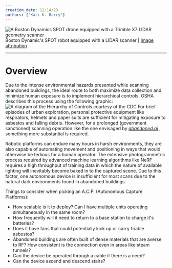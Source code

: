 ```yaml
---
creation_date: 12/14/23
authors: ["Kari K. Barry"]
---
```

![A Boston Dynamics SPOT drone equipped with a Trimble X7 LIDAR geometry scanner](https://media.wired.com/photos/5f92e32c227dbb78ec30da74/master/pass/Science_Spot_AB_0P1A1612.jpg) 
<br/>
Boston Dynamic's SPOT robot equipped with a LIDAR scanner | [Image attribution](https://www.google.com/url?sa=i&url=https%3A%2F%2Fwww.wired.com%2Fstory%2Fget-wired-podcast-14-boston-dynamics%2F&psig=AOvVaw3CyM17OAkr4SXcI20WCHF_&ust=1703096449608000&source=images&cd=vfe&opi=89978449&ved=0CBQQjhxqFwoTCNDZ2eyOnIMDFQAAAAAdAAAAABAD)

---

# Overview
Due to the intense environmental hazards presented while scanning abandoned buildings, the ideal route to both maximize data collection and minimize human exposure is to implement hierarchical controls. OSHA describes this process using the following graphic:
![A diagram of the Hierarchy of Controls courtesy of the CDC ](https://www.cdc.gov/niosh/topics/hierarchy/images/NIOSH_HOC_Main_508_photocredit.jpg) 
For brief episodes of urban exploration, personal protective equipment like respirators, helmets and paper suits are sufficient for mitigating exposure to asbestos and falling debris. However, for a prolonged (government sanctioned) scanning operation like the one envisaged by [*abandoned.ai*](https://abandoned.ai) , something more substantial is required.

Robotic platforms can endure many hours in harsh environments, they are also capable of automating movement and positioning in ways that would otherwise be tedious for a human operator. The extensive photogrammetric process required by advanced machine learning algorithms like NeRF requires a high throughput of training data in which the nature of available lighting will inevitably become baked in to the captured scene. Due to this factor, one autonomous device is insufficient for most scans due to the natural dark environments found in abandoned buildings.

Things to consider when picking an A.C.P. (Autonomous Capture Platforms):
- How scalable is it to deploy? Can I have multiple units operating simultaneously in the same room?
- How frequently will it need to return to a base station to charge it's batteries?
- Does it have fans that could potentially kick up or carry friable asbestos?
- Abandoned buildings are often built of dense materials that are averse to RF? How consistent is the connection even in areas like steam tunnels?
- Can the device be operated through a cable if there is a need?
- Can the device ascend and descend stairs? 
